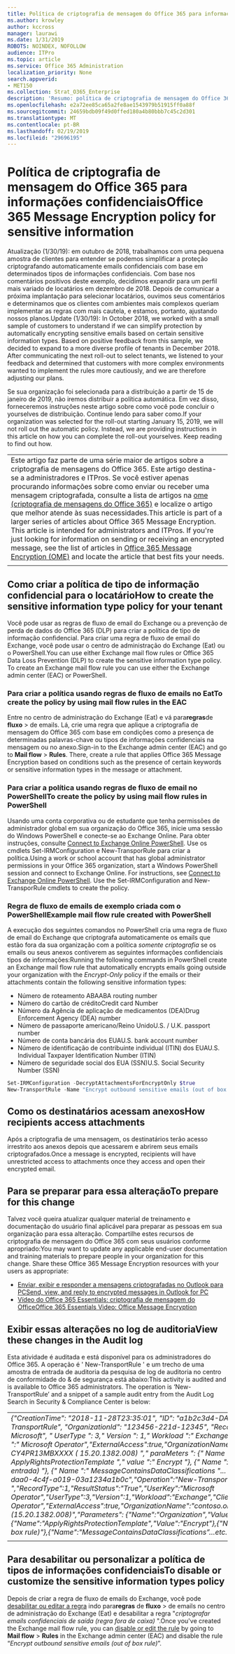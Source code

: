 ```yaml
---
title: Política de criptografia de mensagem do Office 365 para informações confidenciais
ms.author: krowley
author: kccross
manager: laurawi
ms.date: 1/31/2019
ROBOTS: NOINDEX, NOFOLLOW
audience: ITPro
ms.topic: article
ms.service: Office 365 Administration
localization_priority: None
search.appverid:
- MET150
ms.collection: Strat_O365_Enterprise
description: 'Resumo: política de criptografia de mensagem do Office 365 para tipos de informações confidenciais agora disponível.'
ms.openlocfilehash: e2a72ee85ca65a2fe8ae1543979b51915ff0a88f
ms.sourcegitcommit: 24659bdb09f49d0ffed180a4b80bbb7c45c2d301
ms.translationtype: MT
ms.contentlocale: pt-BR
ms.lasthandoff: 02/19/2019
ms.locfileid: "29696195"
---
```

# <a name="office-365-message-encryption-policy-for-sensitive-information"></a><span data-ttu-id="7255a-103">Política de criptografia de mensagem do Office 365 para informações confidenciais</span><span class="sxs-lookup"><span data-stu-id="7255a-103">Office 365 Message Encryption policy for sensitive information</span></span>

<span data-ttu-id="7255a-p101">Atualização (1/30/19): em outubro de 2018, trabalhamos com uma pequena amostra de clientes para entender se podemos simplificar a proteção criptografando automaticamente emails confidenciais com base em determinados tipos de informações confidenciais. Com base nos comentários positivos deste exemplo, decidimos expandir para um perfil mais variado de locatários em dezembro de 2018. Depois de comunicar a próxima implantação para selecionar locatários, ouvimos seus comentários e determinamos que os clientes com ambientes mais complexos queriam implementar as regras com mais cautela, e estamos, portanto, ajustando nossos planos.</span><span class="sxs-lookup"><span data-stu-id="7255a-p101">Update (1/30/19): In October 2018, we worked with a small sample of customers to understand if we can simplify protection by automatically encrypting sensitive emails based on certain sensitive information types. Based on positive feedback from this sample, we decided to expand to a more diverse profile of tenants in December 2018. After communicating the next roll-out to select tenants, we listened to your feedback and determined that customers with more complex environments wanted to implement the rules more cautiously, and we are therefore adjusting our plans.</span></span>

<span data-ttu-id="7255a-p102">Se sua organização foi selecionada para a distribuição a partir de 15 de janeiro de 2019, não iremos distribuir a política automática. Em vez disso, forneceremos instruções neste artigo sobre como você pode concluir o yourselves de distribuição. Continue lendo para saber como.</span><span class="sxs-lookup"><span data-stu-id="7255a-p102">If your organization was selected for the roll-out starting January 15, 2019, we will not roll out the automatic policy. Instead, we are providing instructions in this article on how you can complete the roll-out yourselves. Keep reading to find out how.</span></span>

||
|:-----|
|<span data-ttu-id="7255a-p103">Este artigo faz parte de uma série maior de artigos sobre a criptografia de mensagens do Office 365. Este artigo destina-se a administradores e ITPros. Se você estiver apenas procurando informações sobre como enviar ou receber uma mensagem criptografada, consulte a lista de artigos na [ome (criptografia de mensagens do Office 365)](ome.md) e localize o artigo que melhor atende às suas necessidades.</span><span class="sxs-lookup"><span data-stu-id="7255a-p103">This article is part of a larger series of articles about Office 365 Message Encryption. This article is intended for administrators and ITPros. If you're just looking for information on sending or receiving an encrypted message, see the list of articles in [Office 365 Message Encryption (OME)](ome.md) and locate the article that best fits your needs.</span></span> |
||

## <a name="how-to-create-the-sensitive-information-type-policy-for-your-tenant"></a><span data-ttu-id="7255a-113">Como criar a política de tipo de informação confidencial para o locatário</span><span class="sxs-lookup"><span data-stu-id="7255a-113">How to create the sensitive information type policy for your tenant</span></span>

<span data-ttu-id="7255a-p104">Você pode usar as regras de fluxo de email do Exchange ou a prevenção de perda de dados do Office 365 (DLP) para criar a política de tipo de informação confidencial. Para criar uma regra de fluxo de email do Exchange, você pode usar o centro de administração do Exchange (Eat) ou o PowerShell.</span><span class="sxs-lookup"><span data-stu-id="7255a-p104">You can use either Exchange mail flow rules or Office 365 Data Loss Prevention (DLP) to create the sensitive information type policy. To create an Exchange mail flow rule you can use either the Exchange admin center (EAC) or PowerShell.</span></span>

### <a name="to-create-the-policy-by-using-mail-flow-rules-in-the-eac"></a><span data-ttu-id="7255a-116">Para criar a política usando regras de fluxo de emails no Eat</span><span class="sxs-lookup"><span data-stu-id="7255a-116">To create the policy by using mail flow rules in the EAC</span></span>

<span data-ttu-id="7255a-p105">Entre no centro de administração do Exchange (Eat) e vá para**regras**de **fluxo** > de emails. Lá, crie uma regra que aplique a criptografia de mensagem do Office 365 com base em condições como a presença de determinadas palavras-chave ou tipos de informações confidenciais na mensagem ou no anexo.</span><span class="sxs-lookup"><span data-stu-id="7255a-p105">Sign-in to the Exchange admin center (EAC) and go to **Mail flow** > **Rules**. There, create a rule that applies Office 365 Message Encryption based on conditions such as the presence of certain keywords or sensitive information types in the message or attachment.</span></span>

### <a name="to-create-the-policy-by-using-mail-flow-rules-in-powershell"></a><span data-ttu-id="7255a-119">Para criar a política usando regras de fluxo de email no PowerShell</span><span class="sxs-lookup"><span data-stu-id="7255a-119">To create the policy by using mail flow rules in PowerShell</span></span>

<span data-ttu-id="7255a-p106">Usando uma conta corporativa ou de estudante que tenha permissões de administrador global em sua organização do Office 365, inicie uma sessão do Windows PowerShell e conecte-se ao Exchange Online. Para obter instruções, consulte [Connect to Exchange Online PowerShell](https://aka.ms/exopowershell). Use os cmdlets Set-IRMConfiguration e New-TransporRule para criar a política.</span><span class="sxs-lookup"><span data-stu-id="7255a-p106">Using a work or school account that has global administrator permissions in your Office 365 organization, start a Windows PowerShell session and connect to Exchange Online. For instructions, see [Connect to Exchange Online PowerShell](https://aka.ms/exopowershell). Use the Set-IRMConfiguration and New-TransporRule cmdlets to create the policy.</span></span>

### <a name="example-mail-flow-rule-created-with-powershell"></a><span data-ttu-id="7255a-123">Regra de fluxo de emails de exemplo criada com o PowerShell</span><span class="sxs-lookup"><span data-stu-id="7255a-123">Example mail flow rule created with PowerShell</span></span>

<span data-ttu-id="7255a-124">A execução dos seguintes comandos no PowerShell cria uma regra de fluxo de email do Exchange que criptografa automaticamente os emails que estão fora da sua organização com a política *somente criptografia* se os emails ou seus anexos contiverem as seguintes informações confidenciais tipos de informações:</span><span class="sxs-lookup"><span data-stu-id="7255a-124">Running the following commands in PowerShell create an Exchange mail flow rule that automatically encrypts emails going outside your organization with the *Encrypt-Only* policy if the emails or their attachments contain the following sensitive information types:</span></span>

- <span data-ttu-id="7255a-125">Número de roteamento ABA</span><span class="sxs-lookup"><span data-stu-id="7255a-125">ABA routing number</span></span>
- <span data-ttu-id="7255a-126">Número do cartão de crédito</span><span class="sxs-lookup"><span data-stu-id="7255a-126">Credit card Number</span></span>
- <span data-ttu-id="7255a-127">Número da Agência de aplicação de medicamentos (DEA)</span><span class="sxs-lookup"><span data-stu-id="7255a-127">Drug Enforcement Agency (DEA) number</span></span>
- <span data-ttu-id="7255a-p107">Número de passaporte americano/Reino Unido</span><span class="sxs-lookup"><span data-stu-id="7255a-p107">U.S. / U.K. passport number</span></span>
- <span data-ttu-id="7255a-130">Número de conta bancária dos EUA</span><span class="sxs-lookup"><span data-stu-id="7255a-130">U.S. bank account number</span></span>
- <span data-ttu-id="7255a-131">Número de identificação de contribuinte individual (ITIN) dos EUA</span><span class="sxs-lookup"><span data-stu-id="7255a-131">U.S. Individual Taxpayer Identification Number (ITIN)</span></span>
- <span data-ttu-id="7255a-132">Número de seguridade social dos EUA (SSN)</span><span class="sxs-lookup"><span data-stu-id="7255a-132">U.S. Social Security Number (SSN)</span></span>

```powershell
Set-IRMConfiguration -DecryptAttachmentsForEncryptOnly $true
New-TransportRule -Name "Encrypt outbound sensitive emails (out of box rule)" -SentToScope  NotInOrganization  -ApplyRightsProtectionTemplate "Encrypt" -MessageContainsDataClassifications @(@{Name="ABA Routing Number"; minCount="1"},@{Name="Credit Card Number"; minCount="1"},@{Name="Drug Enforcement Agency (DEA) Number"; minCount="1"},@{Name="U.S. / U.K. Passport Number"; minCount="1"},@{Name="U.S. Bank Account Number"; minCount="1"},@{Name="U.S. Individual Taxpayer Identification Number (ITIN)"; minCount="1"},@{Name="U.S. Social Security Number (SSN)"; minCount="1"}) -SenderNotificationType "NotifyOnly"
```

## <a name="how-recipients-access-attachments"></a><span data-ttu-id="7255a-133">Como os destinatários acessam anexos</span><span class="sxs-lookup"><span data-stu-id="7255a-133">How recipients access attachments</span></span>

<span data-ttu-id="7255a-134">Após a criptografia de uma mensagem, os destinatários terão acesso irrestrito aos anexos depois que acessarem e abrirem seus emails criptografados.</span><span class="sxs-lookup"><span data-stu-id="7255a-134">Once a message is encrypted, recipients will have unrestricted access to attachments once they access and open their encrypted email.</span></span>

## <a name="to-prepare-for-this-change"></a><span data-ttu-id="7255a-135">Para se preparar para essa alteração</span><span class="sxs-lookup"><span data-stu-id="7255a-135">To prepare for this change</span></span>

<span data-ttu-id="7255a-p108">Talvez você queira atualizar qualquer material de treinamento e documentação do usuário final aplicável para preparar as pessoas em sua organização para essa alteração. Compartilhe estes recursos de criptografia de mensagem do Office 365 com seus usuários conforme apropriado:</span><span class="sxs-lookup"><span data-stu-id="7255a-p108">You may want to update any applicable end-user documentation and training materials to prepare people in your organization for this change. Share these Office 365 Message Encryption resources with your users as appropriate:</span></span>

- [<span data-ttu-id="7255a-138">Enviar, exibir e responder a mensagens criptografadas no Outlook para PC</span><span class="sxs-lookup"><span data-stu-id="7255a-138">Send, view, and reply to encrypted messages in Outlook for PC</span></span>](https://support.office.com/article/send-view-and-reply-to-encrypted-messages-in-outlook-for-pc-eaa43495-9bbb-4fca-922a-df90dee51980)
- [<span data-ttu-id="7255a-139">Vídeo do Office 365 Essentials: criptografia de mensagem do Office</span><span class="sxs-lookup"><span data-stu-id="7255a-139">Office 365 Essentials Video: Office Message Encryption</span></span>](https://youtu.be/CQR0cG_iEUc)

## <a name="view-these-changes-in-the-audit-log"></a><span data-ttu-id="7255a-140">Exibir essas alterações no log de auditoria</span><span class="sxs-lookup"><span data-stu-id="7255a-140">View these changes in the Audit log</span></span>

<span data-ttu-id="7255a-p109">Esta atividade é auditada e está disponível para os administradores do Office 365. A operação é ' New-TransportRule ' e um trecho de uma amostra de entrada de auditoria da pesquisa de log de auditoria no centro de conformidade do & de segurança está abaixo:</span><span class="sxs-lookup"><span data-stu-id="7255a-p109">This activity is audited and is available to Office 365 administrators. The operation is ‘New-TransportRule’ and a snippet of a sample audit entry from the Audit Log Search in Security & Compliance Center is below:</span></span>

|     |
| --- |
| <span data-ttu-id="7255a-143">*{"CreationTime": "2018-11-28T23:35:01", "ID": "a1b2c3d4-DAA0-4c4f-a019-03a1234a1b0c", "Operation": "New-TransportRule", "OrganizationId": "123456-221d-12345", "RecordType": 1, "ResultStatus": "true", "UserKey": "operador da Microsoft", " UserType ": 3," Version ": 1," Workload ":" Exchange "," ClientIP ":" 123.456.147.68:17584 "," ObjectId ":" "," UserId ":" Microsoft Operator","ExternalAccess":true,"OrganizationName":"contoso. onmicrosoft. com "," OriginatingServer ":" CY4PR13MBXXXX ( 15.20.1382.008) "," paraMeters ": {" Name ":" organização "," valor ":" 123456-221d-12346 "{" Name ":" ApplyRightsProtectionTemplate "," value ":" Encrypt "}, {" Name ":" Name "," value ":" criptografar emails confidenciais (regra de entrada) "}, {" Name ":" MessageContainsDataClassifications "... etc.*</span><span class="sxs-lookup"><span data-stu-id="7255a-143">*{"CreationTime":"2018-11-28T23:35:01","Id":"a1b2c3d4-daa0-4c4f-a019-03a1234a1b0c","Operation":"New-TransportRule","OrganizationId":"123456-221d-12345 ","RecordType":1,"ResultStatus":"True","UserKey":"Microsoft Operator","UserType":3,"Version":1,"Workload":"Exchange","ClientIP":"123.456.147.68:17584","ObjectId":"","UserId":"Microsoft Operator","ExternalAccess":true,"OrganizationName":"contoso.onmicrosoft.com","OriginatingServer":"CY4PR13MBXXXX (15.20.1382.008)","Parameters": {"Name":"Organization","Value":"123456-221d-12346"{"Name":"ApplyRightsProtectionTemplate","Value":"Encrypt"},{"Name":"Name","Value":"Encrypt outbound sensitive emails (out of box rule)"},{"Name":"MessageContainsDataClassifications”…etc.*</span></span> |
| |

## <a name="to-disable-or-customize-the-sensitive-information-types-policy"></a><span data-ttu-id="7255a-144">Para desabilitar ou personalizar a política de tipos de informações confidenciais</span><span class="sxs-lookup"><span data-stu-id="7255a-144">To disable or customize the sensitive information types policy</span></span>

<span data-ttu-id="7255a-145">Depois de criar a regra de fluxo de emails do Exchange, você pode [desabilitar ou editar a regra](https://docs.microsoft.com/exchange/security-and-compliance/mail-flow-rules/manage-mail-flow-rules#enable-or-disable-a-mail-flow-rule) indo para**regras** de **fluxo** > de emails no centro de administração do Exchange (Eat) e desabilitar a regra "*criptografar emails confidenciais de saída (regra fora de caixa)* ".</span><span class="sxs-lookup"><span data-stu-id="7255a-145">Once you've created the Exchange mail flow rule, you can [disable or edit the rule](https://docs.microsoft.com/exchange/security-and-compliance/mail-flow-rules/manage-mail-flow-rules#enable-or-disable-a-mail-flow-rule) by going to **Mail flow** > **Rules** in the Exchange admin center (EAC) and disable the rule “*Encrypt outbound sensitive emails (out of box rule)*”.</span></span>
